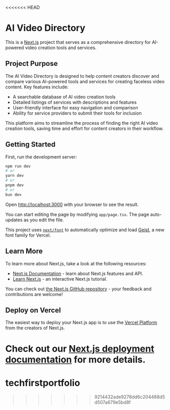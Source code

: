 <<<<<<< HEAD
# AI Video Directory

This is a [Next.js](https://nextjs.org) project that serves as a comprehensive directory for AI-powered video creation tools and services.

## Project Purpose

The AI Video Directory is designed to help content creators discover and compare various AI-powered tools and services for creating faceless video content. Key features include:

- A searchable database of AI video creation tools
- Detailed listings of services with descriptions and features
- User-friendly interface for easy navigation and comparison
- Ability for service providers to submit their tools for inclusion

This platform aims to streamline the process of finding the right AI video creation tools, saving time and effort for content creators in their workflow.

## Getting Started

First, run the development server:

```bash
npm run dev
# or
yarn dev
# or
pnpm dev
# or
bun dev
```

Open [http://localhost:3000](http://localhost:3000) with your browser to see the result.

You can start editing the page by modifying `app/page.tsx`. The page auto-updates as you edit the file.

This project uses [`next/font`](https://nextjs.org/docs/app/building-your-application/optimizing/fonts) to automatically optimize and load [Geist](https://vercel.com/font), a new font family for Vercel.

## Learn More

To learn more about Next.js, take a look at the following resources:

- [Next.js Documentation](https://nextjs.org/docs) - learn about Next.js features and API.
- [Learn Next.js](https://nextjs.org/learn) - an interactive Next.js tutorial.

You can check out [the Next.js GitHub repository](https://github.com/vercel/next.js) - your feedback and contributions are welcome!

## Deploy on Vercel

The easiest way to deploy your Next.js app is to use the [Vercel Platform](https://vercel.com/new?utm_medium=default-template&filter=next.js&utm_source=create-next-app&utm_campaign=create-next-app-readme) from the creators of Next.js.

Check out our [Next.js deployment documentation](https://nextjs.org/docs/app/building-your-application/deploying) for more details.
=======
# techfirstportfolio
>>>>>>> 9214432ade9278dd6c204488d5d507a679e5bd8f

